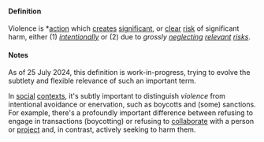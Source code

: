 #### Definition

Violence is *[action](https://github.com/gcassel/Modular-Organization-Terminology/blob/master/terms/act.md) which [creates](https://github.com/gcassel/Modular-Organizing-Terminology/blob/master/terms/create.md) [significant](https://github.com/gcassel/Modular-Organizing-Terminology/blob/master/terms/harm.md), or [clear](https://github.com/gcassel/Modular-Organizing-Terminology/blob/master/terms/clear.md) [risk](https://github.com/gcassel/Modular-Organizing-Terminology/blob/master/terms/risk.md) of significant harm, either (1) *[intentionally](https://github.com/gcassel/Modular-Organization-Terminology/blob/master/terms/intend.md)* or (2) due to *grossly [neglecting](https://github.com/gcassel/Modular-Organizing-Terminology/blob/master/terms/neglect.md) [relevant](https://github.com/gcassel/Modular-Organization-Terminology/blob/master/terms/relevance.md) [risks](https://github.com/gcassel/Modular-Organization-Terminology/blob/master/terms/risk.md)*.

#### Notes

As of 25 July 2024, this definition is work-in-progress, trying to evolve the subtlety and flexible relevance of such an important term.

In [social](https://github.com/gcassel/Modular-Organization-Terminology/blob/master/terms/social.md) [contexts](https://github.com/gcassel/Modular-Organization-Terminology/blob/master/terms/context.md), it's subtly important to distinguish *violence* from intentional avoidance or enervation, such as boycotts and (some) sanctions.  For example, there's a profoundly important difference between refusing to engage in transactions (boycotting) or refusing to [collaborate](https://github.com/gcassel/Modular-Organization-Terminology/blob/master/terms/collaborate.md) with a person or [project](https://github.com/gcassel/Modular-Organization-Terminology/blob/master/terms/project.md) and, in contrast, actively seeking to harm them.
